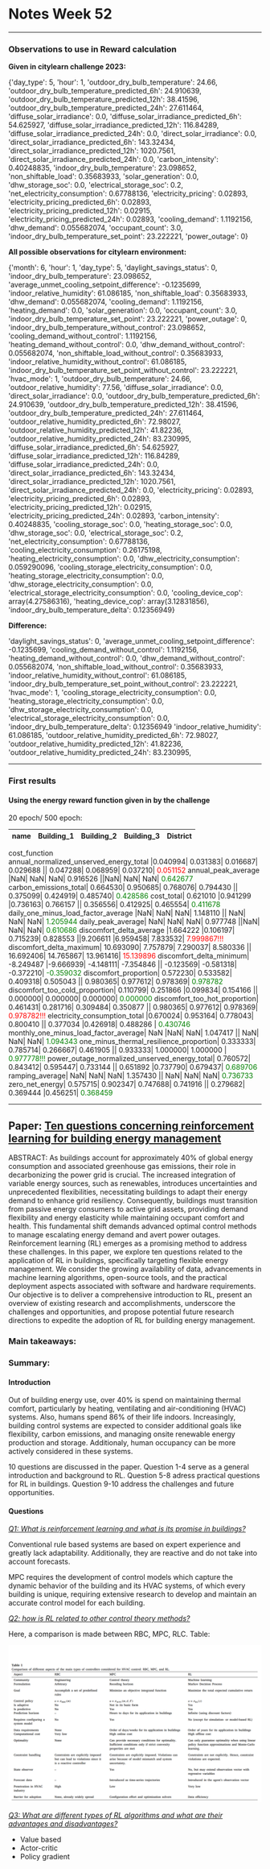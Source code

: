 # Notes Week 52
---

### Observations to use in Reward calculation

**Given in citylearn challenge 2023:**

{'day_type': 5,
 'hour': 1,
 'outdoor_dry_bulb_temperature': 24.66,
 'outdoor_dry_bulb_temperature_predicted_6h': 24.910639,
 'outdoor_dry_bulb_temperature_predicted_12h': 38.41596,
 'outdoor_dry_bulb_temperature_predicted_24h': 27.611464,
 'diffuse_solar_irradiance': 0.0,
 'diffuse_solar_irradiance_predicted_6h': 54.625927,
 'diffuse_solar_irradiance_predicted_12h': 116.84289,
 'diffuse_solar_irradiance_predicted_24h': 0.0,
 'direct_solar_irradiance': 0.0,
 'direct_solar_irradiance_predicted_6h': 143.32434,
 'direct_solar_irradiance_predicted_12h': 1020.7561,
 'direct_solar_irradiance_predicted_24h': 0.0,
 'carbon_intensity': 0.40248835,
 'indoor_dry_bulb_temperature': 23.098652,
 'non_shiftable_load': 0.35683933,
 'solar_generation': 0.0,
 'dhw_storage_soc': 0.0,
 'electrical_storage_soc': 0.2,
 'net_electricity_consumption': 0.67788136,
 'electricity_pricing': 0.02893,
 'electricity_pricing_predicted_6h': 0.02893,
 'electricity_pricing_predicted_12h': 0.02915,
 'electricity_pricing_predicted_24h': 0.02893,
 'cooling_demand': 1.1192156,
 'dhw_demand': 0.055682074,
 'occupant_count': 3.0,
 'indoor_dry_bulb_temperature_set_point': 23.222221,
 'power_outage': 0}

 **All possible observations for citylearn environment:**

 {'month': 6,
 'hour': 1,
 'day_type': 5,
 'daylight_savings_status': 0,
 'indoor_dry_bulb_temperature': 23.098652,
 'average_unmet_cooling_setpoint_difference': -0.1235699,
 'indoor_relative_humidity': 61.086185,
 'non_shiftable_load': 0.35683933,
 'dhw_demand': 0.055682074,
 'cooling_demand': 1.1192156,
 'heating_demand': 0.0,
 'solar_generation': 0.0,
 'occupant_count': 3.0,
 'indoor_dry_bulb_temperature_set_point': 23.222221,
 'power_outage': 0,
 'indoor_dry_bulb_temperature_without_control': 23.098652,
 'cooling_demand_without_control': 1.1192156,
 'heating_demand_without_control': 0.0,
 'dhw_demand_without_control': 0.055682074,
 'non_shiftable_load_without_control': 0.35683933,
 'indoor_relative_humidity_without_control': 61.086185,
 'indoor_dry_bulb_temperature_set_point_without_control': 23.222221,
 'hvac_mode': 1,
 'outdoor_dry_bulb_temperature': 24.66,
 'outdoor_relative_humidity': 77.56,
 'diffuse_solar_irradiance': 0.0,
 'direct_solar_irradiance': 0.0,
 'outdoor_dry_bulb_temperature_predicted_6h': 24.910639,
 'outdoor_dry_bulb_temperature_predicted_12h': 38.41596,
 'outdoor_dry_bulb_temperature_predicted_24h': 27.611464,
 'outdoor_relative_humidity_predicted_6h': 72.98027,
 'outdoor_relative_humidity_predicted_12h': 41.82236,
 'outdoor_relative_humidity_predicted_24h': 83.230995,
 'diffuse_solar_irradiance_predicted_6h': 54.625927,
 'diffuse_solar_irradiance_predicted_12h': 116.84289,
 'diffuse_solar_irradiance_predicted_24h': 0.0,
 'direct_solar_irradiance_predicted_6h': 143.32434,
 'direct_solar_irradiance_predicted_12h': 1020.7561,
 'direct_solar_irradiance_predicted_24h': 0.0,
 'electricity_pricing': 0.02893,
 'electricity_pricing_predicted_6h': 0.02893,
 'electricity_pricing_predicted_12h': 0.02915,
 'electricity_pricing_predicted_24h': 0.02893,
 'carbon_intensity': 0.40248835,
 'cooling_storage_soc': 0.0,
 'heating_storage_soc': 0.0,
 'dhw_storage_soc': 0.0,
 'electrical_storage_soc': 0.2,
 'net_electricity_consumption': 0.67788136,
 'cooling_electricity_consumption': 0.26175198,
 'heating_electricity_consumption': 0.0,
 'dhw_electricity_consumption': 0.059290096,
 'cooling_storage_electricity_consumption': 0.0,
 'heating_storage_electricity_consumption': 0.0,
 'dhw_storage_electricity_consumption': 0.0,
 'electrical_storage_electricity_consumption': 0.0,
 'cooling_device_cop': array(4.27586316),
 'heating_device_cop': array(3.12831856),
 'indoor_dry_bulb_temperature_delta': 0.12356949}

 **Difference:**

 'daylight_savings_status': 0,
 'average_unmet_cooling_setpoint_difference': -0.1235699,
 'cooling_demand_without_control': 1.1192156,
 'heating_demand_without_control': 0.0,
 'dhw_demand_without_control': 0.055682074,
 'non_shiftable_load_without_control': 0.35683933,
 'indoor_relative_humidity_without_control': 61.086185,
 'indoor_dry_bulb_temperature_set_point_without_control': 23.222221,
 'hvac_mode': 1,
 'cooling_storage_electricity_consumption': 0.0,
 'heating_storage_electricity_consumption': 0.0,
 'dhw_storage_electricity_consumption': 0.0,
 'electrical_storage_electricity_consumption': 0.0,
 'indoor_dry_bulb_temperature_delta': 0.12356949
 'indoor_relative_humidity': 61.086185,
 'outdoor_relative_humidity_predicted_6h': 72.98027,
 'outdoor_relative_humidity_predicted_12h': 41.82236,
 'outdoor_relative_humidity_predicted_24h': 83.230995,

---

### First results

#### Using the energy reward function given in by the challenge

20 epoch/ 500 epoch: 

name	|Building_1	|Building_2|	Building_3|	District|
-------|----------|------------|------------|-----------|
cost_function				
annual_normalized_unserved_energy_total	|0.040994|	0.031383|	0.016687|	0.029688
||	0.047288|	0.068959|	0.037210|	<span style="color:red;">0.051152 </span>
annual_peak_average	|NaN|	NaN|	NaN|	0.916526
||NaN|	NaN|	NaN|	<span style="color:green;">0.642677</span>
carbon_emissions_total|	0.664530|	0.950685|	0.768076|	0.794430
||	0.375099|	0.424919|	0.485740|	<span style="color:green;">0.428586</span>
cost_total|	0.621010	|0.941299	|0.736163|	0.766157
||	0.356556|	0.412925|	0.465554|	<span style="color:green;">0.411678</span>
daily_one_minus_load_factor_average	|NaN|	NaN|	NaN|	1.148110
||	NaN|	NaN|	NaN|	<span style="color:green;">1.205944</span>
daily_peak_average|	NaN|	NaN|	NaN|	0.977748
||NaN|	NaN|	NaN|	<span style="color:green;">0.610686</span>
discomfort_delta_average	|1.664222	|0.106197|	0.715239|	0.828553
||9.206611	|6.959458|	7.833532|	<span style="color:red;">7.999867!!!</span>
discomfort_delta_maximum|	10.693090|	7.757879|	7.290037|	8.580336
||	16.692406|	14.765867|	13.961416|	<span style="color:red;">15.139896</span>
discomfort_delta_minimum|	-8.249487	|-9.666939|	-4.148111|	-7.354846
||	-0.123569|	-0.581318|	-0.372210|	<span style="color:green;">-0.359032</span>
discomfort_proportion|	0.572230|	0.533582|	0.409318|	0.505043
||	0.980365|	0.977612|	0.978369|	<span style="color:green;">0.978782</span>
discomfort_too_cold_proportion|	0.110799|	0.251866	|0.099834|	0.154166
||	0.000000|	0.000000|	0.000000|	<span style="color:green;">0.000000</span>
discomfort_too_hot_proportion|	0.461431|	0.281716|	0.309484|	0.350877
||	0.980365|	0.977612|	0.978369|	<span style="color:red;">0.978782!!!</span>
electricity_consumption_total	|0.670024|	0.953164|	0.778043|	0.800410
||	0.377034	|0.426918|	0.488286	| <span style="color:green;">0.430746</span>
monthly_one_minus_load_factor_average|	NaN	|NaN|	NaN|	1.047417
||	NaN|	NaN|	NaN|	<span style="color:green;">1.094343</span>
one_minus_thermal_resilience_proportion|	0.333333|	0.785714|	0.266667|	0.461905
||	0.933333|	1.000000|	1.000000	| <span style="color:green;">0.977778!!!</span>
power_outage_normalized_unserved_energy_total|	0.760572|	0.843412|	0.595447|	0.733144
||	0.651892	|0.737790|	0.679437|	<span style="color:green;">0.689706</span>
ramping_average|	NaN|	NaN|	NaN|	1.357430
||	NaN|	NaN|	NaN|	<span style="color:green;">0.736733</span>
zero_net_energy|	0.575715|	0.902347|	0.747688|	0.741916
||	0.279682|	0.369444	|0.456251|	<span style="color:green;">0.368459</span>

---

## Paper: [Ten questions concerning reinforcement learning for building energy management](https://www.sciencedirect.com/science/article/pii/S0360132323004626)

ABSTRACT: As buildings account for approximately 40% of global energy consumption and associated greenhouse gas emissions, their role in decarbonizing the power grid is crucial. The increased integration of variable energy sources, such as renewables, introduces uncertainties and unprecedented flexibilities, necessitating buildings to adapt their energy demand to enhance grid resiliency. Consequently, buildings must transition from passive energy consumers to active grid assets, providing demand flexibility and energy elasticity while maintaining occupant comfort and health. This fundamental shift demands advanced optimal control methods to manage escalating energy demand and avert power outages. Reinforcement learning (RL) emerges as a promising method to address these challenges. In this paper, we explore ten questions related to the application of RL in buildings, specifically targeting flexible energy management. We consider the growing availability of data, advancements in machine learning algorithms, open-source tools, and the practical deployment aspects associated with software and hardware requirements. Our objective is to deliver a comprehensive introduction to RL, present an overview of existing research and accomplishments, underscore the challenges and opportunities, and propose potential future research directions to expedite the adoption of RL for building energy management.

### Main takeaways:

### Summary:

#### Introduction

Out of building energy use, over 40% is spend on maintaining thermal comfort, particularly by heating, ventilating and air-conditioning (HVAC) systems. Also, humans spend 86% of their life indoors. Increasingly, building control systems are expected to consider additional goals like flexibility, carbon emissions, and managing onsite renewable energy production and storage. Additionaly, human occupancy can be more actively considered in these systems.

10 questions are discussed in the paper. Question 1-4 serve as a general introduction and background to RL. Question 5-8 adress practical questions for RL in buildings. Question 9-10 address the challenges and future opportunities.

#### Questions
<u>*Q1: What is reinforcement learning and what is its promise in buildings?*</u>

Conventional rule based systems are based on expert experience and greatly lack adaptability. Additionally, they are reactive and do not take into account forecasts.

MPC requires the development of control models which capture the dynamic behavior of the building and its HVAC systems, of which every building is unique, requiring extensive research to develop and maintain an accurate control model for each building.

<u>*Q2: how is RL related to other control theory methods?*</u>

Here, a comparison is made between RBC, MPC, RLC. Table:

![The comparison of RBC, MPC, and RLC](images/control_comparison.PNG)

<u>*Q3: What are different types of RL algorithms and what are their advantages and disadvantages?*</u>
- Value based
- Actor-critic
- Policy gradient